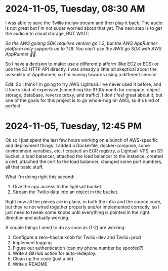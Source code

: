 # 2024-11-05, Tuesday, 08:30 AM

I was able to save the Twilio mulaw stream and then play it back. The audio is
not great but I'm not super worried about that yet. The next step is to get the audio into cloud storage, BUT WAIT:

_So the AWS golang SDK requires version go 1.2, but the AWS AppRunner platform only supports up to 1.18. You can't use the AWS go SDK with AWS AppRunner 🤷‍♂️._

So I have a decision to make: use a different platform (like EC2 or ECS) or use
the S3 HTTP API directly. I was already a little bit skeptical about the
useability of AppRunner, so I'm leaning towards using a different service.

Edit: So I think I'm going to try AWS Lightsail. I've never used it before, and
it looks kind of expensive (something like $100/month for compute, object
storage, database, reverse proxy, and traffic). I don't feel great about it, but
one of the goals for this project is to go whole-hog on AWS, so it's kind of
perfect.

# 2024-11-05, Tuesday, 12:45 PM

Ok so I just spent the last few hours working on a bunch of AWS-specific and deployment things. I added a Dockerfile, docker-compose, some environment variables, etc. I created an ECR registry, a Lightsail VPS, an S3 bucket, a load balancer, attached the load balancer to the instance, created a cert, attached the cert to the load balancer, changed some port numbers, all that basic stuff.

What I'm doing right this second:

1. Give the app access to the lightsail bucket.
2. Stream the Twilio data into an object in the bucket.

Right now all the pieces are in place, in both the infra and the source code, but they're not wired together properly and/or implemented correctly, so I just need to tweak some knobs until everything is pointed in the right direction and actually working.

A couple things I need to do as soon as (1-2) are working:

1. Configure a zero-hassle knob for Twilio+dev and Twilio+prod
2. Implement logging
3. Figure out authentication (can my phone number be spoofed?)
4. Write a GitHub action for auto-redeploy.
5. Clean up the code (just a bit)
6. Write a README